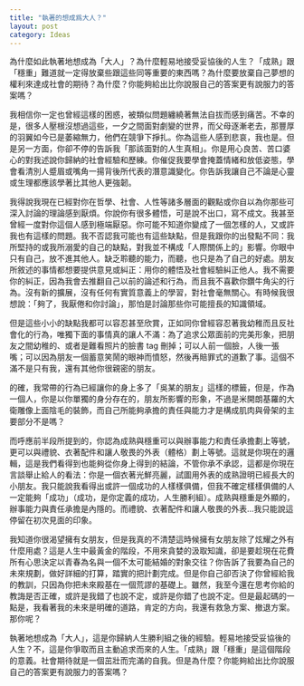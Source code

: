 ```yaml
---
title: "執著的想成爲大人？"
layout: post
category: Ideas
---
```


為什麼如此執著地想成為「大人」？為什麼輕易地接受妥協後的人生？「成熟」跟「穩重」難道就一定得放棄些跟這些同等重要的東西嗎？為什麼要放棄自己夢想的權利來達成社會的期待？為什麼？你能夠給出比你說服自己的答案更有說服力的答案嗎？

我相信你一定也曾經這樣的困惑，被類似問題纏繞著無法自拔而感到痛苦。不幸的是，很多人壓根沒想過這些，一夕之間面對劇變的世界，而父母逐漸老去，那豐厚的羽翼如今已是萎縮無力，他們在競爭下掙扎。你為這些人感到悲哀，我也是。但是另一方面，你卻不停的告訴我「那該面對的人生真相」。你是用心良苦、苦口婆心的對我述說你歸納的社會經驗和歷練。你催促我要學會掩蓋情緒和放低姿態，學會看清別人蹙眉或嘴角一揚背後所代表的潛意識變化。你告訴我讓自己不論是心靈或生理都應該學著比其他人更強韌。

我得說我現在已經對你在哲學、社會、人性等諸多層面的觀點或你自以為你那些可深入討論的理論感到厭煩。你說你有很多體悟，可是說不出口，寫不成文。我甚至曾經一度對你這個人感到極端厭惡。你可能不知道你變成了一個怎樣的人，又或許我也有這樣的問題。我不否認我可能也有這些缺點，但是我跟你的出發點不同：我所堅持的或我所溺愛的自己的缺點，對我並不構成「人際關係上的」影響。你眼中只有自己，放不進其他人。缺乏聆聽的能力，而聽，也只是為了自己的好處。朋友所敘述的事情都想要提供意見或糾正：用你的體悟及社會經驗糾正他人。我不需要你的糾正，因為我會去推翻自己以前的論述和行為，而且我不喜歡你鑽牛角尖的行為。沒有新的擴展，沒有任何有實質意義上的學習，對社會毫無關心。有時候我很想說：「夠了，我厭倦和你討論」，那怕是討論那些你可能擅長的知識領域。

但是這些小小的缺點我都可以容忍甚至欣賞，正如同你曾經容忍著我幼稚而且反社會化的行為，唯獨下面的事情真的讓人不滿：為了追求公眾面前的完美形象，把朋友之間幼稚的、或者是難看照片的臉書 tag 刪掉；可以人前一個臉，人後一張嘴；可以因為朋友一個蓄意笑鬧的眼神而憤怒，然後再賠罪式的道歉了事。這個不滿不是只有我，還有其他你很親密的朋友。

的確，我常帶的行為已經讓你的身上多了「吳某的朋友」這樣的標籤，但是，作為一個人，你是以你單獨的身分存在的，朋友所影響的形象，不過是米開朗基羅的大衛雕像上面陰毛的裝飾，而自己所能夠承擔的責任與能力才是構成肌肉與骨架的主要部分不是嗎？

而呼應前半段所提到的，你認為成熟與穩重可以與辦事能力和責任承擔劃上等號，更可以與禮貌、衣著配件和讓人敬畏的外表（體格）劃上等號。這就是你現在的邏輯，這是我們看得到也能夠從你身上得到的結論，不管你承不承認，這都是你現在言談舉止給人的看法：你是一個衣著光鮮亮麗，試圖用外表的成熟證明已經長大的小朋友。我只能說我看得出或許一個成功的人樣樣俱備，但我不確定樣樣俱備的人一定能夠「成功」（成功，是你定義的成功，人生勝利組）。成熟與穩重是外顯的，辦事能力與責任承擔是內隱的。而禮貌、衣著配件和讓人敬畏的外表…我只能說這停留在初次見面的印象。

我知道你很渴望擁有女朋友，但是我真的不清楚這時候擁有女朋友除了炫耀之外有什麼用處？這是人生中最黃金的階段，不用來貪婪的汲取知識，卻是要趁現在花費所有心思決定以青春為名與一個不太可能結婚的對象交往？你告訴了我要為自己的未來規劃，做好詳細的打算，踏實的把計劃完成。但是你自己卻否決了你曾經給我的教訓，只因為你把未來殿基在一個荒謬的基礎上。雖然，我至今還在思考你給的教誨是否正確，或許是我錯了也說不定，或許是你錯了也說不定。但是最起碼的一點是，我看著我的未來是明確的道路，肯定的方向，我還有救急方案、撤退方案。那你呢？

執著地想成為「大人」，這是你歸納人生勝利組之後的經驗。輕易地接受妥協後的人生？不，這是你爭取而且主動追求而來的人生。「成熟」跟「穩重」是這個階段的意義。社會期待就是一個茁壯而完滿的自我。但是為什麼？你能夠給出比你說服自己的答案更有說服力的答案嗎？
